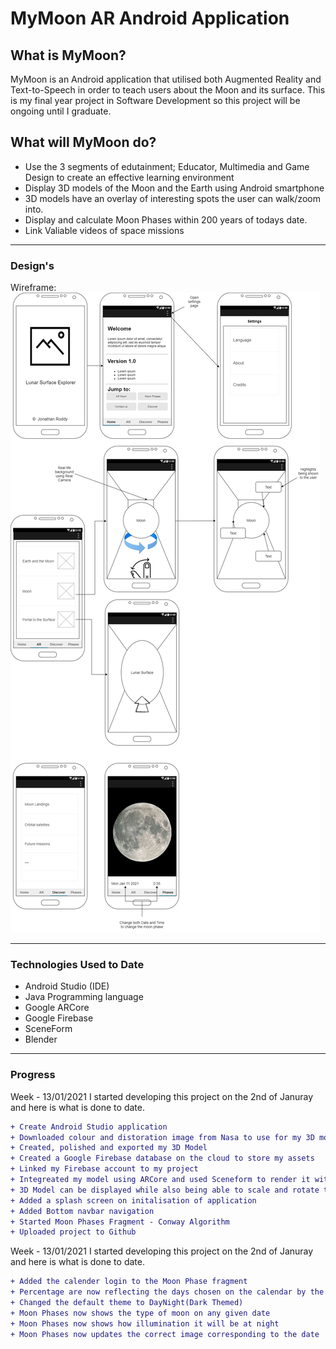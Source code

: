 # MyMoon AR Android Application

## What is MyMoon?
MyMoon is an Android application that utilised both Augmented Reality and Text-to-Speech in order to teach users about the Moon and its surface. This is my final year project in Software Development so this project will be ongoing until I graduate.


## What will MyMoon do?
- Use the 3 segments of edutainment; Educator, Multimedia and Game Design to create an effective learning environment
- Display 3D models of the Moon and the Earth using Android smartphone
- 3D models have an overlay of interesting spots the user can walk/zoom into.
- Display and calculate Moon Phases within 200 years of todays date.
- Link Valiable videos of space missions

***

### Design's

Wireframe: 
![Basic Wireframe](https://github.com/Jonathan-Roddy/MyMoon/blob/master/Assets/Moon_DrawIO.png "Wireframe")

***
### Technologies Used to Date

+ Android Studio (IDE) 
+ Java Programming language
+ Google ARCore 
+ Google Firebase
+ SceneForm
+ Blender


***
### Progress
Week  - 13/01/2021
I started developing this project on the 2nd of Januray and here is what is done to date.
```diff
+ Create Android Studio application
+ Downloaded colour and distoration image from Nasa to use for my 3D model of the Moon
+ Created, polished and exported my 3D Model
+ Created a Google Firebase database on the cloud to store my assets
+ Linked my Firebase account to my project
+ Integreated my model using ARCore and used Sceneform to render it within the application
+ 3D Model can be displayed while also being able to scale and rotate the Moon
+ Added a splash screen on initalisation of application
+ Added Bottom navbar navigation
+ Started Moon Phases Fragment - Conway Algorithm
+ Uploaded project to Github
```

Week  - 13/01/2021
I started developing this project on the 2nd of Januray and here is what is done to date.
```diff
+ Added the calender login to the Moon Phase fragment
+ Percentage are now reflecting the days chosen on the calendar by the user
+ Changed the default theme to DayNight(Dark Themed)
+ Moon Phases now shows the type of moon on any given date
+ Moon Phases now shows how illumination it will be at night
+ Moon Phases now updates the correct image corresponding to the date
```

